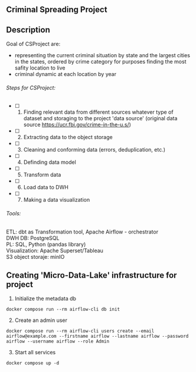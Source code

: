 ## Criminal Spreading Project

## Description

Goal of CSProject are:
 - representing the current criminal situation by state and the largest cities in the states, ordered by crime category for purposes finding the most safity location to live
 - criminal dynamic at each location by year

###### Steps for CSProject:

- [ ] 1. Finding relevant data from different sources whatever type of dataset and storaging to the project 'data source'  (original data source https://ucr.fbi.gov/crime-in-the-u.s/)
- [ ] 2. Extracting data to the object storage 
- [ ] 3. Cleaning and conforming data (errors, deduplication, etc.) 
- [ ] 4. Definding data model
- [ ] 5. Transform data
- [ ] 6. Load data to DWH
- [ ] 7. Making a data visualization

###### Tools:

ETL: dbt as Transformation tool, Apache Airflow - orchestrator  
DWH DB: PostgreSQL   
PL: SQL, Python (pandas library)   
Visualization: Apache Superset/Tableau  
S3 object storaje: minIO   

## Creating 'Micro-Data-Lake' infrastructure for project

1. Initialize the metadata db

```shell
docker compose run --rm airflow-cli db init
```

2. Create an admin user

```shell
docker compose run --rm airflow-cli users create --email airflow@example.com --firstname airflow --lastname airflow --password airflow --username airflow --role Admin
```

3. Start all services

```shell
docker compose up -d
```
